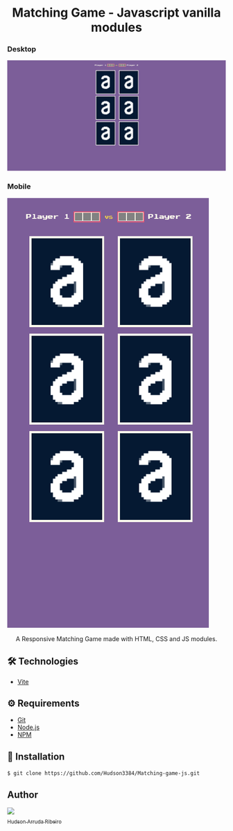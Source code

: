# <div align="center"> Matching Game - Javascript vanilla modules  </div>


<h3>Desktop</h3>
<a href="https://hudson3384-matchinggame.vercel.app/">
<img src="./img1.png" /></a>

<h3>Mobile</h3>
<a href="https://hudson3384-matchinggame.vercel.app/">
<img src="./img2.png" /></a>


<p align="center">A Responsive Matching Game made with HTML, CSS and JS modules.</p>

## 🛠️ Technologies

<ul>
  <li><a href="https://vitejs.dev/">Vite</a></li>
</ul>

## ⚙️ Requirements

<ul>
  <li><a href="https://git-scm.com/">Git</a></li>
  <li><a href="https://nodejs.org/en/">Node.js</a></li>
  <li><a href="https://www.npmjs.com/">NPM</a></li>
</ul>

## 🚀 Installation

```
$ git clone https://github.com/Hudson3384/Matching-game-js.git

```

## Author

 [<img src="https://avatars.githubusercontent.com/u/102826996?v=4" width=115><br><sub>Hudson Arruda Ribeiro</sub>](https://github.com/hudson3384)
